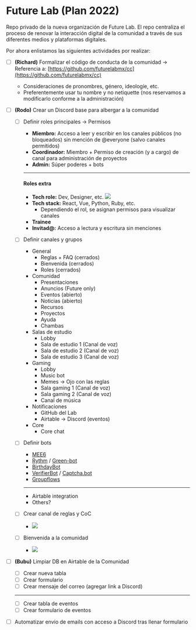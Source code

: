 # Future Lab (Plan 2022)

Repo privado de la nueva organización de Future Lab. El repo centraliza el proceso de renovar la interacción digital de la comunidad a través de sus diferentes medios y plataformas digitales.

Por ahora enlistamos las siguientes actividades por realizar:

- [ ] **(Richard)** Formalizar el código de conducta de la comunidad → Referencia a: [https://github.com/futurelabmx/cc](https://github.com/futurelabmx/cc)
    - Consideraciones de pronombres, género, ideologíe, etc.
    - Preferentemente usar tu nombre y no netiquette (nos reservamos a modificarlo conforme a la administración)

- [ ] **(Rodo)** Crear un Discord base para albergar a la comunidad
   - [ ] Definir roles principales → Permisos
       - **Miembro:** Acceso a leer y escribir en los canales públicos (no bloqueados) sin mención de @everyone (salvo canales permitidos)
       - **Coordinador:** Miembro + Permiso de creación (y a cargo) de canal para administración de proyectos
       - **Admin:** Súper poderes + bots
       ----
       #### Roles extra
       
       - **Tech role:** Dev, Designer, etc.
       ![](https://i.imgur.com/vYkPqNK.png)
       - **Tech stack:** React, Vue, Python, Ruby, etc.
           - Dependiendo el rol, se asignan permisos para visualizar canales
       - **Trainee**
       - **Invitad@:** Acceso a lectura y escritura sin menciones
   - [ ] Definir canales y grupos
       - General
           - Reglas + FAQ (cerrados)
           - Bienvenida (cerrados)
           - Roles (cerrados)
       - Comunidad
           - Presentaciones
           - Anuncios (Future only)
           - Eventos (abierto)
           - Noticias (abierto)
           - Recursos
           - Proyectos
           - Ayuda
           - Chambas
       - Salas de estudio
           - Lobby
           - Sala de estudio 1 (Canal de voz)
           - Sala de estudio 2 (Canal de voz)
           - Sala de estudio 3 (Canal de voz)
       - Gaming
           - Lobby
           - Music bot
           - Memes → Ojo con las reglas
           - Sala gaming 1 (Canal de voz)
           - Sala gaming 2 (Canal de voz)
           - Canal de música
       - Notificaciones
           - GitHub del Lab
           - Airtable → Discord (eventos)
       - Core
           - Core chat
   - [ ] Definir bots
       - [MEE6](https://mee6.xyz/)
       - [Rythm](https://rythm.fm/) / [Green-bot](https://green-bot.app/)
       - [BirthdayBot](https://birthdaybot.scottbucher.dev/)
       - [VerifierBot](https://verifierbot.xyz/commands) / [Captcha.bot](https://captcha.bot/)
       - [Groupflows](https://www.groupflows.com/?fromTopgg=true)
       -------
       - Airtable integration
       - Others?
   - [ ] Crear canal de reglas y CoC
       - ![](https://i.imgur.com/B6RWUcs.png)
   - [ ] Bienvenida a la comunidad
       - ![](https://i.imgur.com/z9MAig1.png)
- [ ] **(Bubu)** Limpiar DB en Airtable de la Comunidad
   - [ ] Crear nueva tabla
   - [ ] Crear formulario
   - [ ] Crear mensaje del correo (agregar link a Discord)
   ----
   - [ ] Crear tabla de eventos
   - [ ] Crear formulario de eventos
- [ ] Automatizar envío de emails con acceso a Discord tras llenar formulario
